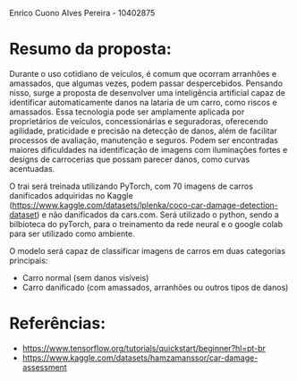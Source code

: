 Enrico Cuono Alves Pereira - 10402875

# Resumo da proposta:

Durante o uso cotidiano de veículos, é comum que ocorram arranhões e amassados, que algumas vezes, podem passar despercebidos. Pensando nisso, surge a proposta de desenvolver uma inteligência artificial capaz de identificar automaticamente danos na lataria de um carro, como riscos e amassados. Essa tecnologia pode ser amplamente aplicada por proprietários de veículos, concessionárias e seguradoras, oferecendo agilidade, praticidade e precisão na detecção de danos, além de facilitar processos de avaliação, manutenção e seguros. Podem ser encontradas maiores dificuldades na identificação de imagens com iluminações fortes e designs de carrocerias que possam parecer danos, como curvas acentuadas.

O trai será treinada utilizando PyTorch, com 70 imagens de carros danificados adquiridas no Kaggle (https://www.kaggle.com/datasets/lplenka/coco-car-damage-detection-dataset) e não danificados da cars.com.
Será utilizado o python, sendo a bilbioteca do pyTorch, para o treinamento da rede neural e o google colab para ser utilizado como ambiente.

O modelo será capaz de classificar imagens de carros em duas categorias principais:
- Carro normal (sem danos visíveis)
- Carro danificado (com amassados, arranhões ou outros tipos de danos)

# Referências: 
- https://www.tensorflow.org/tutorials/quickstart/beginner?hl=pt-br
- https://www.kaggle.com/datasets/hamzamanssor/car-damage-assessment
